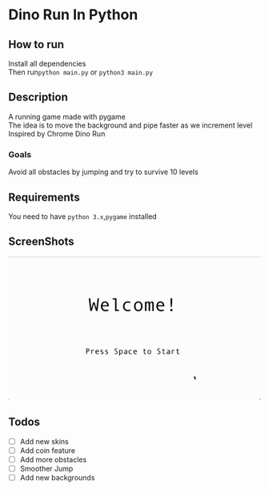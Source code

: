 # Dino Run In Python

## How to run
Install all dependencies\
Then run`python main.py` or `python3 main.py`
## Description
A running game made with pygame\
The idea is to move the background and pipe faster as we increment level\
Inspired by Chrome Dino Run
### Goals
Avoid all obstacles by jumping and try to survive 10 levels
## Requirements
You need to have `python 3.x`,`pygame` installed
## ScreenShots
![screenshot](screenshot.gif)
## Todos
- [ ] Add new skins
- [ ] Add coin feature
- [ ] Add more obstacles
- [ ] Smoother Jump
- [ ] Add new backgrounds
